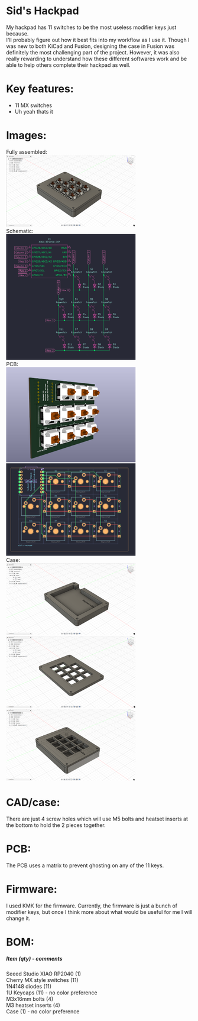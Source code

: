 # Sid's Hackpad
My hackpad has 11 switches to be the most useless modifier keys just because.   
I'll probably figure out how it best fits into my workflow as I use it.
Though I was new to both KiCad and Fusion, designing the case in Fusion was definitely the most challenging part of the project.
However, it was also really rewarding to understand how these different softwares work and be able to help others complete their hackpad as well.

# Key features:
* 11 MX switches
* Uh yeah thats it

# Images:
Fully assembled:            
<img src="images/full.png" width="350">               
Schematic:          
<img src="images/schematic.png" width="350">                           
PCB:            
<img src="images/pcb.png" width="350"><img src="images/pcb2.png" width="350">                                                    
Case:           
<img src="images/case_bottom.png" width="350">                              
<img src="images/case_top.png" width="350">                                             
<img src="images/case.png" width="350">                                                            

# CAD/case:
There are just 4 screw holes which will use M5 bolts and heatset inserts at the bottom to hold the 2 pieces together.

# PCB:
The PCB uses a matrix to prevent ghosting on any of the 11 keys.

# Firmware:
I used KMK for the firmware. Currently, the firmware is just a bunch of modifier keys, but once I think more about what would be useful for me I will change it.

# BOM:
##### Item (qty) - comments
   
Seeed Studio XIAO RP2040 (1)                        
Cherry MX style switches (11)                           
1N4148 diodes (11)                              
1U Keycaps (11) - no color preference                                 
M3x16mm bolts (4)                                 
M3 heatset inserts (4)                                    
Case (1) - no color preference                                    
